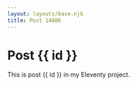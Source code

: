 ```yaml
---
layout: layouts/base.njk
title: Post 14086
---
```


# Post {{ id }}

This is post {{ id }} in my Eleventy project.
